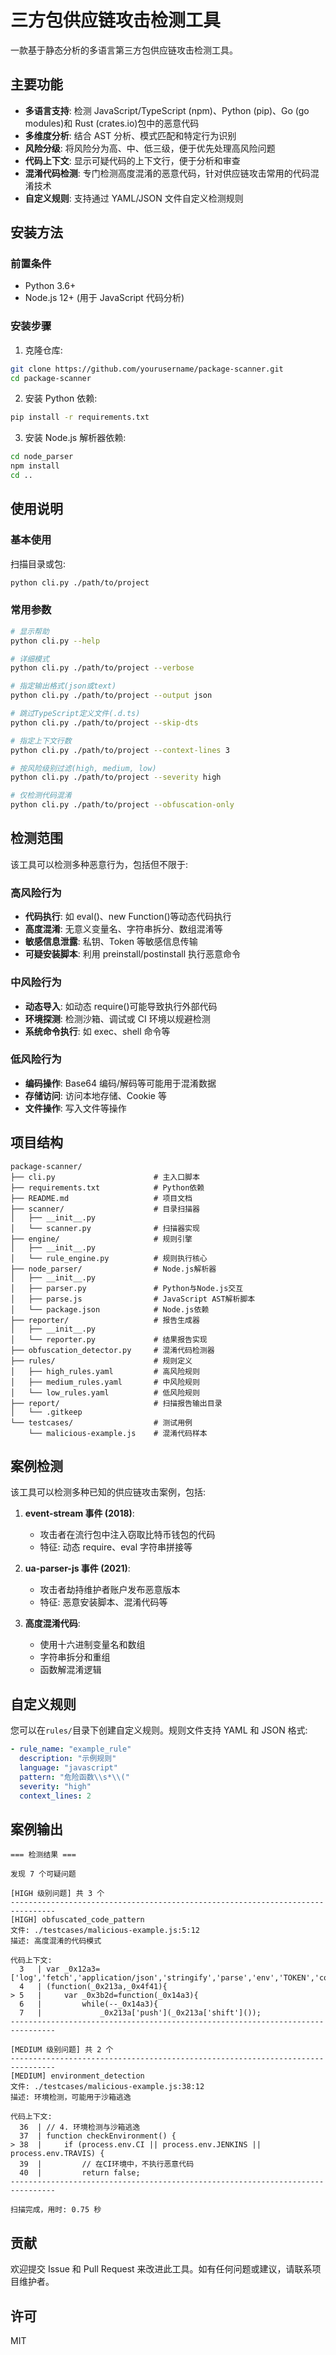 # 三方包供应链攻击检测工具

一款基于静态分析的多语言第三方包供应链攻击检测工具。

## 主要功能

- **多语言支持**: 检测 JavaScript/TypeScript (npm)、Python (pip)、Go (go modules)和 Rust (crates.io)包中的恶意代码
- **多维度分析**: 结合 AST 分析、模式匹配和特定行为识别
- **风险分级**: 将风险分为高、中、低三级，便于优先处理高风险问题
- **代码上下文**: 显示可疑代码的上下文行，便于分析和审查
- **混淆代码检测**: 专门检测高度混淆的恶意代码，针对供应链攻击常用的代码混淆技术
- **自定义规则**: 支持通过 YAML/JSON 文件自定义检测规则

## 安装方法

### 前置条件

- Python 3.6+
- Node.js 12+ (用于 JavaScript 代码分析)

### 安装步骤

1. 克隆仓库:

```bash
git clone https://github.com/yourusername/package-scanner.git
cd package-scanner
```

2. 安装 Python 依赖:

```bash
pip install -r requirements.txt
```

3. 安装 Node.js 解析器依赖:

```bash
cd node_parser
npm install
cd ..
```

## 使用说明

### 基本使用

扫描目录或包:

```bash
python cli.py ./path/to/project
```

### 常用参数

```bash
# 显示帮助
python cli.py --help

# 详细模式
python cli.py ./path/to/project --verbose

# 指定输出格式(json或text)
python cli.py ./path/to/project --output json

# 跳过TypeScript定义文件(.d.ts)
python cli.py ./path/to/project --skip-dts

# 指定上下文行数
python cli.py ./path/to/project --context-lines 3

# 按风险级别过滤(high, medium, low)
python cli.py ./path/to/project --severity high

# 仅检测代码混淆
python cli.py ./path/to/project --obfuscation-only
```

## 检测范围

该工具可以检测多种恶意行为，包括但不限于:

### 高风险行为

- **代码执行**: 如 eval()、new Function()等动态代码执行
- **高度混淆**: 无意义变量名、字符串拆分、数组混淆等
- **敏感信息泄露**: 私钥、Token 等敏感信息传输
- **可疑安装脚本**: 利用 preinstall/postinstall 执行恶意命令

### 中风险行为

- **动态导入**: 如动态 require()可能导致执行外部代码
- **环境探测**: 检测沙箱、调试或 CI 环境以规避检测
- **系统命令执行**: 如 exec、shell 命令等

### 低风险行为

- **编码操作**: Base64 编码/解码等可能用于混淆数据
- **存储访问**: 访问本地存储、Cookie 等
- **文件操作**: 写入文件等操作

## 项目结构

```
package-scanner/
├── cli.py                      # 主入口脚本
├── requirements.txt            # Python依赖
├── README.md                   # 项目文档
├── scanner/                    # 目录扫描器
│   ├── __init__.py
│   └── scanner.py              # 扫描器实现
├── engine/                     # 规则引擎
│   ├── __init__.py
│   └── rule_engine.py          # 规则执行核心
├── node_parser/                # Node.js解析器
│   ├── __init__.py
│   ├── parser.py               # Python与Node.js交互
│   ├── parse.js                # JavaScript AST解析脚本
│   └── package.json            # Node.js依赖
├── reporter/                   # 报告生成器
│   ├── __init__.py
│   └── reporter.py             # 结果报告实现
├── obfuscation_detector.py     # 混淆代码检测器
├── rules/                      # 规则定义
│   ├── high_rules.yaml         # 高风险规则
│   ├── medium_rules.yaml       # 中风险规则
│   └── low_rules.yaml          # 低风险规则
├── report/                     # 扫描报告输出目录
│   └── .gitkeep
└── testcases/                  # 测试用例
    └── malicious-example.js    # 混淆代码样本
```

## 案例检测

该工具可以检测多种已知的供应链攻击案例，包括:

1. **event-stream 事件 (2018)**:

   - 攻击者在流行包中注入窃取比特币钱包的代码
   - 特征: 动态 require、eval 字符串拼接等

2. **ua-parser-js 事件 (2021)**:

   - 攻击者劫持维护者账户发布恶意版本
   - 特征: 恶意安装脚本、混淆代码等

3. **高度混淆代码**:
   - 使用十六进制变量名和数组
   - 字符串拆分和重组
   - 函数解混淆逻辑

## 自定义规则

您可以在`rules/`目录下创建自定义规则。规则文件支持 YAML 和 JSON 格式:

```yaml
- rule_name: "example_rule"
  description: "示例规则"
  language: "javascript"
  pattern: "危险函数\\s*\\("
  severity: "high"
  context_lines: 2
```

## 案例输出

```
=== 检测结果 ===

发现 7 个可疑问题

[HIGH 级别问题] 共 3 个
--------------------------------------------------------------------------------
[HIGH] obfuscated_code_pattern
文件: ./testcases/malicious-example.js:5:12
描述: 高度混淆的代码模式

代码上下文:
  3   | var _0x12a3=['log','fetch','application/json','stringify','parse','env','TOKEN','concat','api.example.com/data'];
  4   | (function(_0x213a,_0x4f41){
> 5   |     var _0x3b2d=function(_0x14a3){
  6   |         while(--_0x14a3){
  7   |             _0x213a['push'](_0x213a['shift']());
--------------------------------------------------------------------------------

[MEDIUM 级别问题] 共 2 个
--------------------------------------------------------------------------------
[MEDIUM] environment_detection
文件: ./testcases/malicious-example.js:38:12
描述: 环境检测，可能用于沙箱逃逸

代码上下文:
  36  | // 4. 环境检测与沙箱逃逸
  37  | function checkEnvironment() {
> 38  |     if (process.env.CI || process.env.JENKINS || process.env.TRAVIS) {
  39  |         // 在CI环境中，不执行恶意代码
  40  |         return false;
--------------------------------------------------------------------------------

扫描完成，用时: 0.75 秒
```

## 贡献

欢迎提交 Issue 和 Pull Request 来改进此工具。如有任何问题或建议，请联系项目维护者。

## 许可

MIT
